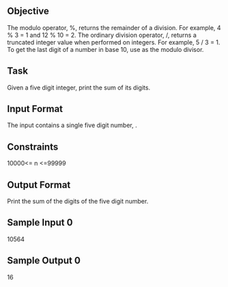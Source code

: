 ## Objective

The modulo operator, %, returns the remainder of a division. For example, 4 % 3 = 1 and 12 % 10 = 2. The ordinary division operator, /, returns a truncated integer value when performed on integers. For example, 5 / 3 = 1. To get the last digit of a number in base 10, use  as the modulo divisor.

## Task

Given a five digit integer, print the sum of its digits.

## Input Format

The input contains a single five digit number, .

## Constraints
10000<= n <=99999

## Output Format

Print the sum of the digits of the five digit number.

## Sample Input 0

10564
## Sample Output 0

16